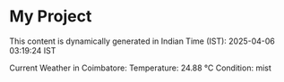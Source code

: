 # My Project

This content is dynamically generated in Indian Time (IST): 2025-04-06 03:19:24 IST


Current Weather in Coimbatore:
Temperature: 24.88 °C
Condition: mist
